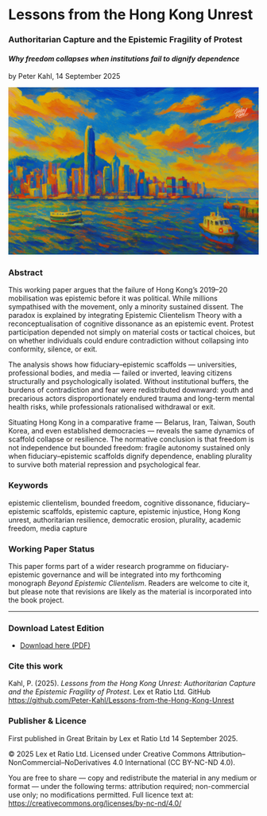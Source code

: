 # Lessons from the Hong Kong Unrest

### Authoritarian Capture and the Epistemic Fragility of Protest

#### _Why freedom collapses when institutions fail to dignify dependence_

by Peter Kahl, 14 September 2025

![alt text](https://github.com/Peter-Kahl/Lessons-from-the-Hong-Kong-Unrest/blob/main/hong_kong.jpg?raw=true)

### Abstract

This working paper argues that the failure of Hong Kong’s 2019–20 mobilisation was epistemic before it was political. While millions sympathised with the movement, only a minority sustained dissent. The paradox is explained by integrating Epistemic Clientelism Theory with a reconceptualisation of cognitive dissonance as an epistemic event. Protest participation depended not simply on material costs or tactical choices, but on whether individuals could endure contradiction without collapsing into conformity, silence, or exit.

The analysis shows how fiduciary–epistemic scaffolds — universities, professional bodies, and media — failed or inverted, leaving citizens structurally and psychologically isolated. Without institutional buffers, the burdens of contradiction and fear were redistributed downward: youth and precarious actors disproportionately endured trauma and long-term mental health risks, while professionals rationalised withdrawal or exit.

Situating Hong Kong in a comparative frame — Belarus, Iran, Taiwan, South Korea, and even established democracies — reveals the same dynamics of scaffold collapse or resilience. The normative conclusion is that freedom is not independence but bounded freedom: fragile autonomy sustained only when fiduciary–epistemic scaffolds dignify dependence, enabling plurality to survive both material repression and psychological fear.

### Keywords

epistemic clientelism, bounded freedom, cognitive dissonance, fiduciary–epistemic scaffolds, epistemic capture, epistemic injustice, Hong Kong unrest, authoritarian resilience, democratic erosion, plurality, academic freedom, media capture

### Working Paper Status

This paper forms part of a wider research programme on fiduciary-epistemic governance and will be integrated into my forthcoming monograph _Beyond Epistemic Clientelism_. Readers are welcome to cite it, but please note that revisions are likely as the material is incorporated into the book project.

---

### Download Latest Edition

- [Download here (PDF)](https://raw.githubusercontent.com/Peter-Kahl/Lessons-from-the-Hong-Kong-Unrest/master/Kahl_P_Lessons_from_the_Hong_Kong_Unrest_2025-09-14.pdf)

### Cite this work

Kahl, P. (2025). _Lessons from the Hong Kong Unrest: Authoritarian Capture and the Epistemic Fragility of Protest_. Lex et Ratio Ltd. GitHub https://github.com/Peter-Kahl/Lessons-from-the-Hong-Kong-Unrest

### Publisher & Licence

First published in Great Britain by Lex et Ratio Ltd 14 September 2025.

© 2025 Lex et Ratio Ltd. Licensed under Creative Commons Attribution–NonCommercial–NoDerivatives 4.0 International (CC BY-NC-ND 4.0).

You are free to share — copy and redistribute the material in any medium or format — under the following terms: attribution required; non-commercial use only; no modifications permitted. Full licence text at: <https://creativecommons.org/licenses/by-nc-nd/4.0/>